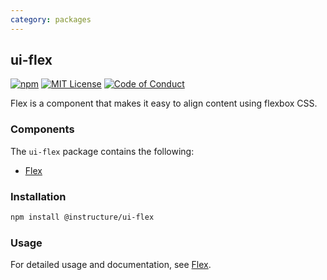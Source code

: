 ```yaml
---
category: packages
---
```


## ui-flex

[![npm][npm]][npm-url]
[![MIT License][license-badge]][license]
[![Code of Conduct][coc-badge]][coc]

Flex is a component that makes it easy to align content using flexbox CSS.

### Components

The `ui-flex` package contains the following:

- [Flex](#Flex)

### Installation

```sh
npm install @instructure/ui-flex
```

### Usage

For detailed usage and documentation, see [Flex](#Flex).

[npm]: https://img.shields.io/npm/v/@instructure/ui-flex.svg
[npm-url]: https://npmjs.com/package/@instructure/ui-flex
[license-badge]: https://img.shields.io/npm/l/instructure-ui.svg?style=flat-square
[license]: https://github.com/instructure/instructure-ui/blob/master/LICENSE
[coc-badge]: https://img.shields.io/badge/code%20of-conduct-ff69b4.svg?style=flat-square
[coc]: https://github.com/instructure/instructure-ui/blob/master/CODE_OF_CONDUCT.md

